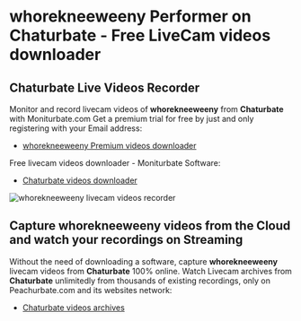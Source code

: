 # whorekneeweeny Performer on Chaturbate - Free LiveCam videos downloader

## Chaturbate Live Videos Recorder

Monitor and record livecam videos of **whorekneeweeny** from **Chaturbate** with Moniturbate.com
Get a premium trial for free by just and only registering with your Email address:
* [whorekneeweeny Premium videos downloader](https://moniturbate.com/request-demo-licence-key.html)

Free livecam videos downloader - Moniturbate Software:
* [Chaturbate videos downloader](https://moniturbate.com/moniturbate-download-software.html)

![whorekneeweeny livecam videos recorder](https://peachurnet.com/templates/moniturbate-software.png)


## Capture whorekneeweeny videos from the Cloud and watch your recordings on Streaming

Without the need of downloading a software, capture **whorekneeweeny** livecam videos from **Chaturbate** 100% online.
Watch Livecam archives from **Chaturbate** unlimitedly from thousands of existing recordings, only on Peachurbate.com and its websites network:
* [Chaturbate videos archives](https://peachurnet.com/)
